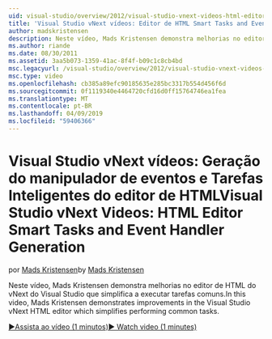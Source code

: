 ```yaml
---
uid: visual-studio/overview/2012/visual-studio-vnext-videos-html-editor-smart-tasks-and-event-handler-generation
title: 'Visual Studio vNext vídeos: Editor de HTML Smart Tasks and Event Handler Generation&lt;2}&lt;1 | Microsoft Docs'
author: madskristensen
description: Neste vídeo, Mads Kristensen demonstra melhorias no editor de HTML do vNext do Visual Studio que simplifica a executar tarefas comuns.
ms.author: riande
ms.date: 08/30/2011
ms.assetid: 3aa5b073-1359-41ac-8f4f-b09c1c8cb4bd
msc.legacyurl: /visual-studio/overview/2012/visual-studio-vnext-videos-html-editor-smart-tasks-and-event-handler-generation
msc.type: video
ms.openlocfilehash: cb385a89efc90185635e285bc3317b554d456f6d
ms.sourcegitcommit: 0f1119340e4464720cfd16d0ff15764746ea1fea
ms.translationtype: MT
ms.contentlocale: pt-BR
ms.lasthandoff: 04/09/2019
ms.locfileid: "59406366"
---
```

# <a name="visual-studio-vnext-videos-html-editor-smart-tasks-and-event-handler-generation"></a><span data-ttu-id="4f912-103">Visual Studio vNext vídeos: Geração do manipulador de eventos e Tarefas Inteligentes do editor de HTML</span><span class="sxs-lookup"><span data-stu-id="4f912-103">Visual Studio vNext Videos: HTML Editor Smart Tasks and Event Handler Generation</span></span>

<span data-ttu-id="4f912-104">por [Mads Kristensen](https://github.com/madskristensen)</span><span class="sxs-lookup"><span data-stu-id="4f912-104">by [Mads Kristensen](https://github.com/madskristensen)</span></span>

<span data-ttu-id="4f912-105">Neste vídeo, Mads Kristensen demonstra melhorias no editor de HTML do vNext do Visual Studio que simplifica a executar tarefas comuns.</span><span class="sxs-lookup"><span data-stu-id="4f912-105">In this video, Mads Kristensen demonstrates improvements in the Visual Studio vNext HTML editor which simplifies performing common tasks.</span></span>

[<span data-ttu-id="4f912-106">&#9654;Assista ao vídeo (1 minutos)</span><span class="sxs-lookup"><span data-stu-id="4f912-106">&#9654; Watch video (1 minutes)</span></span>](https://channel9.msdn.com/Blogs/ASP-NET-Site-Videos/visual-studio-vnext-videos-html-editor-smart-tasks-and-event-handler-generation)
